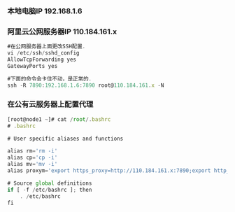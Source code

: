 ### 本地电脑IP         192.168.1.6
### 阿里云公网服务器IP 110.184.161.x

```javascript
#在公网服务器上面更改SSH配置.
vi /etc/ssh/sshd_config
AllowTcpForwarding yes
GatewayPorts yes

#下面的命令会卡住不动，是正常的.
ssh -R 7890:192.168.1.6:7890 root@110.184.161.x -N
```


### 在公有云服务器上配置代理
```javascript
[root@node1 ~]# cat /root/.bashrc 
# .bashrc

# User specific aliases and functions

alias rm='rm -i'
alias cp='cp -i'
alias mv='mv -i'
alias proxym='export https_proxy=http://110.184.161.x:7890;export http_proxy=http://110.184.161.x:7890;export all_proxy=socks5://110.184.161.x:7890'

# Source global definitions
if [ -f /etc/bashrc ]; then
	. /etc/bashrc
fi
```
